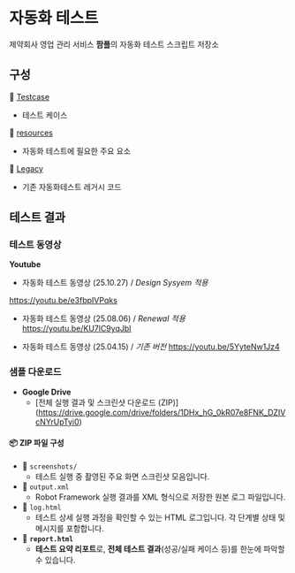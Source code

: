 
# 자동화 테스트
제약회사 영업 관리 서비스 **팜플**의 자동화 테스트 스크립트 저장소

## 구성
📂 [Testcase](./Testcase)
- 테스트 케이스

📂 [resources](./resources)
- 자동화 테스트에 필요한 주요 요소

📂 [Legacy](./Legacy)
- 기존 자동화테스트 레거시 코드




## 테스트 결과
### 테스트 동영상
**Youtube**

- 자동화 테스트 동영상 (25.10.27) / *Design Sysyem 적용*

https://youtu.be/e3fbpIVPqks

- 자동화 테스트 동영상 (25.08.06) / *Renewal 적용*
https://youtu.be/KU7lC9yqJbI

- 자동화 테스트 동영상 (25.04.15) / *기존 버전*
  https://youtu.be/5YyteNw1Jz4



### 샘플 다운로드
- **Google Drive**
  - [전체 실행 결과 및 스크린샷 다운로드 (ZIP)] (https://drive.google.com/drive/folders/1DHx_hG_0kR07e8FNK_DZIVcNYrUpTyi0)
#### 📦 ZIP 파일 구성
- 📁 `screenshots/`  
  - 테스트 실행 중 촬영된 주요 화면 스크린샷 모음입니다.
- 📄 `output.xml`  
  - Robot Framework 실행 결과를 XML 형식으로 저장한 원본 로그 파일입니다.
- 📄 `log.html`  
  - 테스트 상세 실행 과정을 확인할 수 있는 HTML 로그입니다. 각 단계별 상태 및 메시지를 포함합니다.
- 📄 **`report.html`**  
  - **테스트 요약 리포트**로, **전체 테스트 결과**(성공/실패 케이스 등)를 한눈에 파악할 수 있습니다.